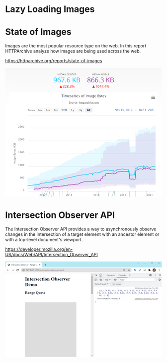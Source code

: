 # Lazy Loading Images

# State of Images

Images are the most popular resource type on the web. In this report HTTPArchive analyze how images are being used across the web.

https://httparchive.org/reports/state-of-images

![Image Bytes](image-bytes.png)

# Intersection Observer API

The Intersection Observer API provides a way to asynchronously observe changes in the intersection of a target element with an ancestor element or with a top-level document's viewport.

https://developer.mozilla.org/en-US/docs/Web/API/Intersection_Observer_API

![Intersection Observer](intersection-api.gif)


